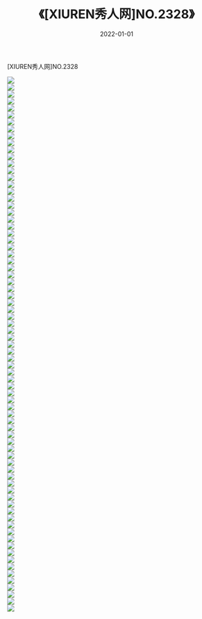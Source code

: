 ﻿---
layout: post
title:  《[XIUREN秀人网]NO.2328》
date:   2022-01-01
img: http://pic.660000.xyz/1:/秀人网/秀人网第03部分/[XIUREN秀人网]NO.2328/000.jpg
categories: [美女, 清纯, 唯美]
---

[XIUREN秀人网]NO.2328

 ![](http://pic.660000.xyz/1:/秀人网/秀人网第03部分/[XIUREN秀人网]NO.2328/001.jpg) <br>![](http://pic.660000.xyz/1:/秀人网/秀人网第03部分/[XIUREN秀人网]NO.2328/002.jpg) <br>![](http://pic.660000.xyz/1:/秀人网/秀人网第03部分/[XIUREN秀人网]NO.2328/003.jpg) <br>![](http://pic.660000.xyz/1:/秀人网/秀人网第03部分/[XIUREN秀人网]NO.2328/004.jpg) <br>![](http://pic.660000.xyz/1:/秀人网/秀人网第03部分/[XIUREN秀人网]NO.2328/005.jpg) <br>![](http://pic.660000.xyz/1:/秀人网/秀人网第03部分/[XIUREN秀人网]NO.2328/006.jpg) <br>![](http://pic.660000.xyz/1:/秀人网/秀人网第03部分/[XIUREN秀人网]NO.2328/007.jpg) <br>![](http://pic.660000.xyz/1:/秀人网/秀人网第03部分/[XIUREN秀人网]NO.2328/008.jpg) <br>![](http://pic.660000.xyz/1:/秀人网/秀人网第03部分/[XIUREN秀人网]NO.2328/009.jpg) <br>![](http://pic.660000.xyz/1:/秀人网/秀人网第03部分/[XIUREN秀人网]NO.2328/010.jpg) <br>![](http://pic.660000.xyz/1:/秀人网/秀人网第03部分/[XIUREN秀人网]NO.2328/011.jpg) <br>![](http://pic.660000.xyz/1:/秀人网/秀人网第03部分/[XIUREN秀人网]NO.2328/012.jpg) <br>![](http://pic.660000.xyz/1:/秀人网/秀人网第03部分/[XIUREN秀人网]NO.2328/013.jpg) <br>![](http://pic.660000.xyz/1:/秀人网/秀人网第03部分/[XIUREN秀人网]NO.2328/014.jpg) <br>![](http://pic.660000.xyz/1:/秀人网/秀人网第03部分/[XIUREN秀人网]NO.2328/015.jpg) <br>![](http://pic.660000.xyz/1:/秀人网/秀人网第03部分/[XIUREN秀人网]NO.2328/016.jpg) <br>![](http://pic.660000.xyz/1:/秀人网/秀人网第03部分/[XIUREN秀人网]NO.2328/017.jpg) <br>![](http://pic.660000.xyz/1:/秀人网/秀人网第03部分/[XIUREN秀人网]NO.2328/018.jpg) <br>![](http://pic.660000.xyz/1:/秀人网/秀人网第03部分/[XIUREN秀人网]NO.2328/019.jpg) <br>![](http://pic.660000.xyz/1:/秀人网/秀人网第03部分/[XIUREN秀人网]NO.2328/020.jpg) <br>![](http://pic.660000.xyz/1:/秀人网/秀人网第03部分/[XIUREN秀人网]NO.2328/021.jpg) <br>![](http://pic.660000.xyz/1:/秀人网/秀人网第03部分/[XIUREN秀人网]NO.2328/022.jpg) <br>![](http://pic.660000.xyz/1:/秀人网/秀人网第03部分/[XIUREN秀人网]NO.2328/023.jpg) <br>![](http://pic.660000.xyz/1:/秀人网/秀人网第03部分/[XIUREN秀人网]NO.2328/024.jpg) <br>![](http://pic.660000.xyz/1:/秀人网/秀人网第03部分/[XIUREN秀人网]NO.2328/025.jpg) <br>![](http://pic.660000.xyz/1:/秀人网/秀人网第03部分/[XIUREN秀人网]NO.2328/026.jpg) <br>![](http://pic.660000.xyz/1:/秀人网/秀人网第03部分/[XIUREN秀人网]NO.2328/027.jpg) <br>![](http://pic.660000.xyz/1:/秀人网/秀人网第03部分/[XIUREN秀人网]NO.2328/028.jpg) <br>![](http://pic.660000.xyz/1:/秀人网/秀人网第03部分/[XIUREN秀人网]NO.2328/029.jpg) <br>![](http://pic.660000.xyz/1:/秀人网/秀人网第03部分/[XIUREN秀人网]NO.2328/030.jpg) <br>![](http://pic.660000.xyz/1:/秀人网/秀人网第03部分/[XIUREN秀人网]NO.2328/031.jpg) <br>![](http://pic.660000.xyz/1:/秀人网/秀人网第03部分/[XIUREN秀人网]NO.2328/032.jpg) <br>![](http://pic.660000.xyz/1:/秀人网/秀人网第03部分/[XIUREN秀人网]NO.2328/033.jpg) <br>![](http://pic.660000.xyz/1:/秀人网/秀人网第03部分/[XIUREN秀人网]NO.2328/034.jpg) <br>![](http://pic.660000.xyz/1:/秀人网/秀人网第03部分/[XIUREN秀人网]NO.2328/035.jpg) <br>![](http://pic.660000.xyz/1:/秀人网/秀人网第03部分/[XIUREN秀人网]NO.2328/036.jpg) <br>![](http://pic.660000.xyz/1:/秀人网/秀人网第03部分/[XIUREN秀人网]NO.2328/037.jpg) <br>![](http://pic.660000.xyz/1:/秀人网/秀人网第03部分/[XIUREN秀人网]NO.2328/038.jpg) <br>![](http://pic.660000.xyz/1:/秀人网/秀人网第03部分/[XIUREN秀人网]NO.2328/039.jpg) <br>![](http://pic.660000.xyz/1:/秀人网/秀人网第03部分/[XIUREN秀人网]NO.2328/040.jpg) <br>![](http://pic.660000.xyz/1:/秀人网/秀人网第03部分/[XIUREN秀人网]NO.2328/041.jpg) <br>![](http://pic.660000.xyz/1:/秀人网/秀人网第03部分/[XIUREN秀人网]NO.2328/042.jpg) <br>![](http://pic.660000.xyz/1:/秀人网/秀人网第03部分/[XIUREN秀人网]NO.2328/043.jpg) <br>![](http://pic.660000.xyz/1:/秀人网/秀人网第03部分/[XIUREN秀人网]NO.2328/044.jpg) <br>![](http://pic.660000.xyz/1:/秀人网/秀人网第03部分/[XIUREN秀人网]NO.2328/045.jpg) <br>![](http://pic.660000.xyz/1:/秀人网/秀人网第03部分/[XIUREN秀人网]NO.2328/046.jpg) <br>![](http://pic.660000.xyz/1:/秀人网/秀人网第03部分/[XIUREN秀人网]NO.2328/047.jpg) <br>![](http://pic.660000.xyz/1:/秀人网/秀人网第03部分/[XIUREN秀人网]NO.2328/048.jpg) <br>![](http://pic.660000.xyz/1:/秀人网/秀人网第03部分/[XIUREN秀人网]NO.2328/049.jpg) <br>![](http://pic.660000.xyz/1:/秀人网/秀人网第03部分/[XIUREN秀人网]NO.2328/050.jpg) <br>![](http://pic.660000.xyz/1:/秀人网/秀人网第03部分/[XIUREN秀人网]NO.2328/051.jpg) <br>![](http://pic.660000.xyz/1:/秀人网/秀人网第03部分/[XIUREN秀人网]NO.2328/052.jpg) <br>![](http://pic.660000.xyz/1:/秀人网/秀人网第03部分/[XIUREN秀人网]NO.2328/053.jpg) <br>![](http://pic.660000.xyz/1:/秀人网/秀人网第03部分/[XIUREN秀人网]NO.2328/054.jpg) <br>![](http://pic.660000.xyz/1:/秀人网/秀人网第03部分/[XIUREN秀人网]NO.2328/055.jpg) <br>![](http://pic.660000.xyz/1:/秀人网/秀人网第03部分/[XIUREN秀人网]NO.2328/056.jpg) <br>![](http://pic.660000.xyz/1:/秀人网/秀人网第03部分/[XIUREN秀人网]NO.2328/057.jpg) <br>![](http://pic.660000.xyz/1:/秀人网/秀人网第03部分/[XIUREN秀人网]NO.2328/058.jpg) <br>![](http://pic.660000.xyz/1:/秀人网/秀人网第03部分/[XIUREN秀人网]NO.2328/059.jpg) <br>![](http://pic.660000.xyz/1:/秀人网/秀人网第03部分/[XIUREN秀人网]NO.2328/060.jpg) <br>![](http://pic.660000.xyz/1:/秀人网/秀人网第03部分/[XIUREN秀人网]NO.2328/061.jpg) <br>![](http://pic.660000.xyz/1:/秀人网/秀人网第03部分/[XIUREN秀人网]NO.2328/062.jpg) <br>![](http://pic.660000.xyz/1:/秀人网/秀人网第03部分/[XIUREN秀人网]NO.2328/063.jpg) <br>![](http://pic.660000.xyz/1:/秀人网/秀人网第03部分/[XIUREN秀人网]NO.2328/064.jpg) <br>![](http://pic.660000.xyz/1:/秀人网/秀人网第03部分/[XIUREN秀人网]NO.2328/065.jpg) <br>![](http://pic.660000.xyz/1:/秀人网/秀人网第03部分/[XIUREN秀人网]NO.2328/066.jpg) <br>![](http://pic.660000.xyz/1:/秀人网/秀人网第03部分/[XIUREN秀人网]NO.2328/067.jpg) <br>![](http://pic.660000.xyz/1:/秀人网/秀人网第03部分/[XIUREN秀人网]NO.2328/068.jpg) <br>![](http://pic.660000.xyz/1:/秀人网/秀人网第03部分/[XIUREN秀人网]NO.2328/069.jpg) <br>![](http://pic.660000.xyz/1:/秀人网/秀人网第03部分/[XIUREN秀人网]NO.2328/070.jpg) <br>![](http://pic.660000.xyz/1:/秀人网/秀人网第03部分/[XIUREN秀人网]NO.2328/071.jpg) <br>![](http://pic.660000.xyz/1:/秀人网/秀人网第03部分/[XIUREN秀人网]NO.2328/072.jpg) <br>![](http://pic.660000.xyz/1:/秀人网/秀人网第03部分/[XIUREN秀人网]NO.2328/073.jpg) <br>![](http://pic.660000.xyz/1:/秀人网/秀人网第03部分/[XIUREN秀人网]NO.2328/074.jpg) <br>![](http://pic.660000.xyz/1:/秀人网/秀人网第03部分/[XIUREN秀人网]NO.2328/075.jpg) <br>![](http://pic.660000.xyz/1:/秀人网/秀人网第03部分/[XIUREN秀人网]NO.2328/076.jpg) <br>![](http://pic.660000.xyz/1:/秀人网/秀人网第03部分/[XIUREN秀人网]NO.2328/077.jpg) <br>